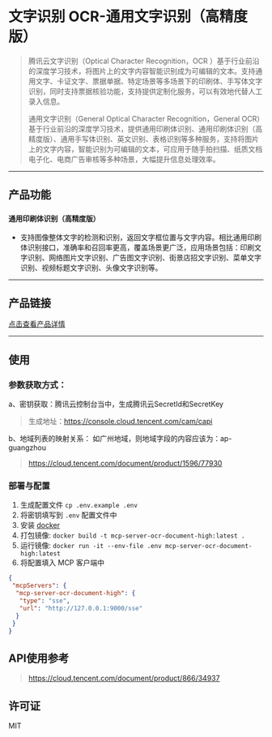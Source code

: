 # 文字识别 OCR-通用文字识别（高精度版）
> 腾讯云文字识别（Optical Character Recognition，OCR ）基于行业前沿的深度学习技术，将图片上的文字内容智能识别成为可编辑的文本。支持通用文字、卡证文字、票据单据、特定场景等多场景下的印刷体、手写体文字识别，同时支持票据核验功能，支持提供定制化服务，可以有效地代替人工录入信息。
>
> 通用文字识别（General Optical Character Recognition，General OCR）基于行业前沿的深度学习技术，提供通用印刷体识别、通用印刷体识别（高精度版）、通用手写体识别、英文识别、表格识别等多种服务，支持将图片上的文字内容，智能识别为可编辑的文本，可应用于随手拍扫描、纸质文档电子化、电商广告审核等多种场景，大幅提升信息处理效率。

---

## 产品功能

###  `通用印刷体识别（高精度版）`

- 支持图像整体文字的检测和识别，返回文字框位置与文字内容。相比通用印刷体识别接口，准确率和召回率更高，覆盖场景更广泛，应用场景包括：印刷文字识别、网络图片文字识别、广告图文字识别、街景店招文字识别、菜单文字识别、视频标题文字识别、头像文字识别等。

---

## 产品链接
[点击查看产品详情](https://cloud.tencent.com/document/product/866/37490)

---

## 使用


### 参数获取方式：

a、密钥获取：腾讯云控制台当中，生成腾讯云SecretId和SecretKey
> 生成地址：https://console.cloud.tencent.com/cam/capi

b、地域列表的映射关系：
如广州地域，则地域字段的内容应该为：ap-guangzhou
> https://cloud.tencent.com/document/product/1596/77930


### 部署与配置
1. 生成配置文件
   `cp .env.example .env`
2. 将密钥填写到 `.env` 配置文件中
3. 安装 [docker](https://www.docker.com/)
4. 打包镜像: `docker build -t mcp-server-ocr-document-high:latest .`
5. 运行镜像: `docker run -it --env-file .env mcp-server-ocr-document-high:latest`
6. 将配置填入 MCP 客户端中
```json
{
 "mcpServers": {
  "mcp-server-ocr-document-high": {
   "type": "sse",
   "url": "http://127.0.0.1:9000/sse"
  }
 }
}
```



## API使用参考

>https://cloud.tencent.com/document/product/866/34937



## 许可证

MIT


